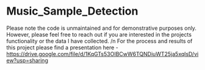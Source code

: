 # Music_Sample_Detection

Please note the code is unmaintained and for demonstrative purposes only. However, please feel free to reach out if you are interested in the projects functionality or the data I have collected. /n
For the process and results of this project please find a presentation here - https://drive.google.com/file/d/1KqGTs53OIBCwW6TQNDiuWT25ja5xqlsD/view?usp=sharing

